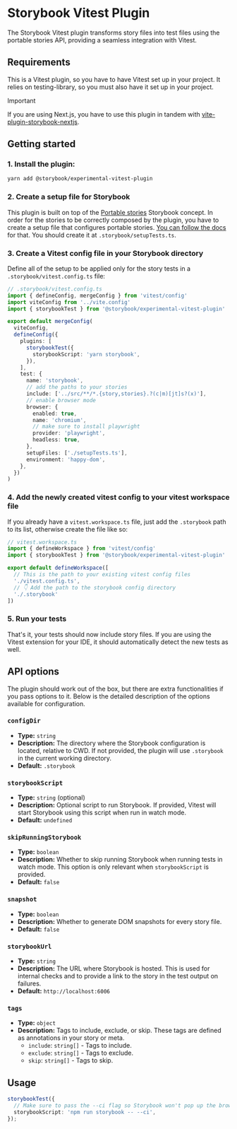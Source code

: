 # Storybook Vitest Plugin

The Storybook Vitest plugin transforms story files into test files using the portable stories API, providing a seamless integration with Vitest.

## Requirements

This is a Vitest plugin, so you have to have Vitest set up in your project. It relies on testing-library, so you must also have it set up in your project.

> [!IMPORTANT]
> If you are using Next.js, you have to use this plugin in tandem with [vite-plugin-storybook-nextjs](https://github.com/storybookjs/vite-plugin-storybook-nextjs).

## Getting started

### 1. Install the plugin:
```sh
yarn add @storybook/experimental-vitest-plugin
```

### 2. Create a setup file for Storybook

This plugin is built on top of the [Portable stories](https://storybook.js.org/docs/api/portable-stories) Storybook concept. In order for the stories to be correctly composed by the plugin, you have to create a setup file that configures portable stories. [You can follow the docs](https://storybook.js.org/docs/api/portable-stories/portable-stories-vitest#setprojectannotations) for that. You should create it at `.storybook/setupTests.ts`.

### 3. Create a Vitest config file in your Storybook directory

Define all of the setup to be applied only for the story tests in a `.storybook/vitest.config.ts` file:

```ts
// .storybook/vitest.config.ts
import { defineConfig, mergeConfig } from 'vitest/config'
import viteConfig from '../vite.config'
import { storybookTest } from '@storybook/experimental-vitest-plugin'

export default mergeConfig(
  viteConfig,
  defineConfig({
    plugins: [
      storybookTest({
        storybookScript: 'yarn storybook',
      }),
    ],
    test: {
      name: 'storybook',
      // add the paths to your stories
      include: ['../src/**/*.{story,stories}.?(c|m)[jt]s?(x)'],
      // enable browser mode
      browser: {
        enabled: true,
        name: 'chromium',
        // make sure to install playwright
        provider: 'playwright',
        headless: true,
      },
      setupFiles: ['./setupTests.ts'],
      environment: 'happy-dom',
    },
  })
)
```

### 4. Add the newly created vitest config to your vitest workspace file

If you already have a `vitest.workspace.ts` file, just add the `.storybook` path to its list, otherwise create the file like so:

```ts
// vitest.workspace.ts
import { defineWorkspace } from 'vitest/config'
import { storybookTest } from '@storybook/experimental-vitest-plugin'

export default defineWorkspace([
  // This is the path to your existing vitest config files
  './vitest.config.ts', 
  // 👇 Add the path to the storybook config directory
  './.storybook'
])
```

### 5. Run your tests

That's it, your tests should now include story files. If you are using the Vitest extension for your IDE, it should automatically detect the new tests as well.

## API options

The plugin should work out of the box, but there are extra functionalities if you pass options to it. Below is the detailed description of the options available for configuration.

### `configDir`

- **Type:** `string`
- **Description:** The directory where the Storybook configuration is located, relative to CWD. If not provided, the plugin will use `.storybook` in the current working directory.
- **Default:** `.storybook`

### `storybookScript`

- **Type:** `string` (optional)
- **Description:** Optional script to run Storybook. If provided, Vitest will start Storybook using this script when run in watch mode.
- **Default:** `undefined`

### `skipRunningStorybook`

- **Type:** `boolean`
- **Description:** Whether to skip running Storybook when running tests in watch mode. This option is only relevant when `storybookScript` is provided.
- **Default:** `false`

### `snapshot`

- **Type:** `boolean`
- **Description:** Whether to generate DOM snapshots for every story file.
- **Default:** `false`

### `storybookUrl`

- **Type:** `string`
- **Description:** The URL where Storybook is hosted. This is used for internal checks and to provide a link to the story in the test output on failures.
- **Default:** `http://localhost:6006`

### `tags`

- **Type:** `object`
- **Description:** Tags to include, exclude, or skip. These tags are defined as annotations in your story or meta.
  - `include`: `string[]` - Tags to include.
  - `exclude`: `string[]` - Tags to exclude.
  - `skip`: `string[]` - Tags to skip.

## Usage

```ts
storybookTest({
  // Make sure to pass the --ci flag so Storybook won't pop up the browser
  storybookScript: 'npm run storybook -- --ci',
});
```
